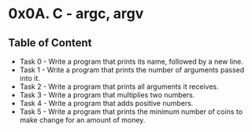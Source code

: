 # 0x0A. C - argc, argv

## Table of Content
* Task 0 - Write a program that prints its name, followed by a new line.
* Task 1 - Write a program that prints the number of arguments passed into it.
* Task 2 - Write a program that prints all arguments it receives.
* Task 3 - Write a program that multiplies two numbers.
* Task 4 - Write a program that adds positive numbers.
* Task 5 - Write a program that prints the minimum number of coins to make change for an amount of money.